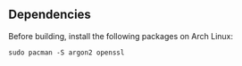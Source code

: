 ## Dependencies

Before building, install the following packages on Arch Linux:

```shell
sudo pacman -S argon2 openssl
```
